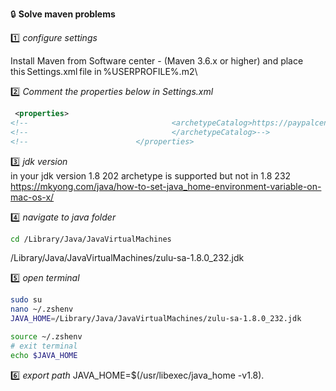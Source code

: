 :lock: **Solve maven problems**  

:one: _configure settings_  

Install Maven from Software center - (Maven 3.6.x or higher) and place this Settings.xml file in %USERPROFILE%\.m2\ 

:two: _Comment the properties below in Settings.xml_  
```xml
 <properties>
<!--                                <archetypeCatalog>https://paypalcentral.es.paypalcorp.com/nexus/content/groups/public/archetype-catalog.xml-->
<!--                                </archetypeCatalog>-->
<!--                        </properties>
```
:three: _jdk version_  
in your jdk version 1.8 202 archetype is supported but not in 1.8 232
https://mkyong.com/java/how-to-set-java_home-environment-variable-on-mac-os-x/

:four: _navigate to java folder_  
```sh
cd /Library/Java/JavaVirtualMachines
```
/Library/Java/JavaVirtualMachines/zulu-sa-1.8.0_232.jdk

:five: _open terminal_  
```sh
sudo su
nano ~/.zshenv
JAVA_HOME=/Library/Java/JavaVirtualMachines/zulu-sa-1.8.0_232.jdk

source ~/.zshenv
# exit terminal
echo $JAVA_HOME
```

:six: _export path_
JAVA_HOME=$(/usr/libexec/java_home -v1.8).
